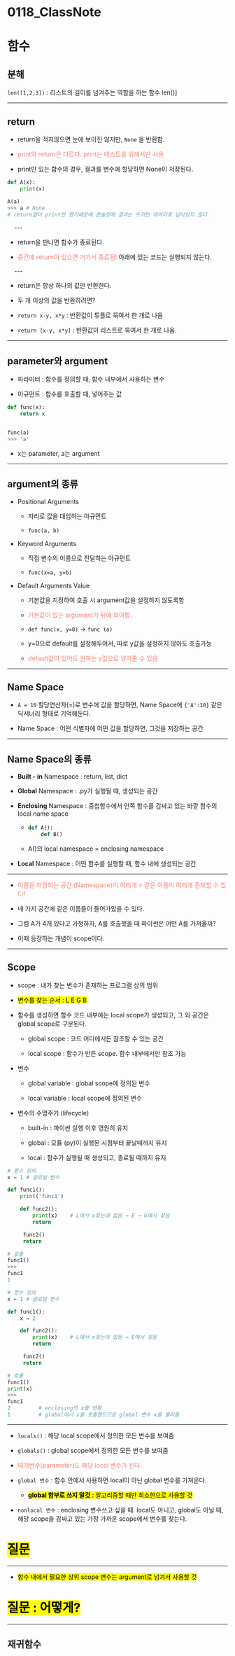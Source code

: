 # 0118_ClassNote

# 함수

## 분해

`len([1,2,3])` : 리스트의 길이를 넘겨주는 역할을 하는 함수 len()]

---

## return

- return을 적지않으면 눈에 보이진 않지만, `None` 을 반환함.

- <span style='color:salmon'>print와 return은 다르다. print는 테스트를 위해서만 사용</span>  

- print만 있는 함수의 경우, 결과를 변수에 할당하면 None이 저장된다.

```python
def A(x):    
    print(x)

A(a)
>>> a # None
# return없이 print만 했기때문에 콘솔창에 결과는 뜨지만 데이터로 남아있지 않다.
```

    ---

- return을 만나면 함수가 종료된다. 

- <span style='color:salmon'>중간에 return이 있으면 거기서 종료됨!</span> 아래에 있는 코드는 실행되지 않는다.

    ---

- return은 항상 하나의 값만 반환한다.

- 두 개 이상의 값을 반환하려면?

- `return x-y, x*y` : 반환값이 튜플로 묶여서 한 개로 나옴

- `return [x-y, x*y]` : 반환값이 리스트로 묶여서 한 개로 나옴.

---

## parameter와 argument

- 파라미터 : 함수를 정의할 때, 함수 내부에서 사용하는 변수

- 아규먼트 : 함수를 호출할 때, 넣어주는 값

```python
def func(x):
    return x


func(a)
>>> 'a'
```

- x는 parameter, a는 argument

---

## argument의 종류

- Positional Arguments
  
  - 자리로 값을 대입하는 아규먼트
  
  - `func(a, b)`

- Keyword Arguments
  
  - 직접 변수의 이름으로 전달하는 아규먼트
  
  - `func(x=a, y=b)`

- Default Arguments Value
  
  - 기본값을 지정하여 호출 시 argument값을 설정하지 않도록함
  
  - <span style='color:salmon'>기본값이 있는 argument가 뒤에 와야함.</span>
  
  - `def func(x, y=0)` → `func (a)` 
  
  - y=0으로 default를 설정해두어서, 따로 y값을 설정하지 않아도 호출가능
  
  - <span style='color:salmon'>default값이 있어도 원하는 y값으로 넣어줄 수 있음</span>

---

## Name Space

- `A = 10` 할당연산자(=)로 변수에 값을 할당하면, Name Space에 `{'A':10}` 같은 딕셔너리 형태로 기억해둔다.

- Name Space : 어떤 식별자에 어떤 값을 할당하면, 그것을 저장하는 공간

---

## Name Space의 종류

- **Built - in** Namespace : return, list, dict

- **Global** Namespace : .py가 실행될 때, 생성되는 공간

- **Enclosing** Namespace : 중첩함수에서 안쪽 함수를 감싸고 있는 바깥 함수의 local name space
  
  - ```python
    def A():
        def B()
    ```
  
  - A()의 local namespace = enclosing namespace

- **Local** Namespace : 어떤 함수를 실행할 때, 함수 내에 생성되는 공간

---

- <span style='color:salmon'>이름을 저장하는 공간 (Namespace)이 여러개 = 같은 이름이 여러개 존재할 수 있다!</span>

- 네 가지 공간에 같은 이름들이 들어가있을 수 있다.

- 그럼 A가 4개 있다고 가정하자, A를 호출했을 때 파이썬은 어떤 A를 가져올까?

- 이때 등장하는 개념이 scope이다.

---

## Scope

- scope : 내가 찾는 변수가 존재하는 프로그램 상의 범위

- <mark>변수를 찾는 순서 : L E G B</mark>

- 함수를 생성하면 함수 코드 내부에는 local scope가 생성되고, 그 외 공간은 global scope로 구분된다.
  
  - global scope : 코드 어디에서든 참조할 수 있는 공간
  
  - local scope : 함수가 만든 scope. 함수 내부에서만 참조 가능

- 변수
  
  - global variable : global scope에 정의된 변수
  
  - local variable : local scope에 정의된 변수

- 변수의 수명주기 (lifecycle)
  
  - built-in : 파이썬 실행 이후 영원히 유지
  
  - global : 모듈 (py)이 실행된 시점부터 끝날때까지 유지
  
  - local : 함수가 실행될 때 생성되고, 종료될 때까지 유지

```python
# 함수 정의
x = 1 # 글로벌 변수

def func1():
    print('func1')

    def func2():
        print(x)    # L에서 x찾는데 없음 → E → G에서 찾음
        return

     func2()
     return

# 호출
func1()
>>> 
func1
1
```

```python
# 함수 정의
x = 1 # 글로벌 변수

def func1():
    x = 2

    def func2():
        print(x)    # L에서 x찾는데 없음 → E에서 찾음
        return

     func2()
     return

# 호출
func1()
print(x)
>>> 
func1
2         # enclosing의 x를 반환
1         # global에서 x를 호출했으므로 global 변수 x를 불러옴
```

---

- `locals()` : 해당 local scope에서 정의한 모든 변수를 보여줌

- `globals()` : global scope에서 정의한 모든 변수를 보여줌

- <span style='color:salmon'>매개변수(parameter)도 해당 local 변수가 된다.</span>

- `global 변수` : 함수 안에서 사용하면 local이 아닌 global 변수를 가져온다. 
  
  - <mark>**global 함부로 쓰지 말것** : 알고리즘할 때만 최소한으로 사용할 것</mark>

- `nonlocal 변수` : enclosing 변수쓰고 싶을 때. local도 아니고, global도 아닐 때, 해당 scope을 감싸고 있는 가장 가까운 scope에서 변수를 찾는다.

# <mark>질문</mark>

---

- <mark>함수 내에서 필요한 상위 scope 변수는 argument로 넘겨서 사용할 것</mark>

# <mark> 질문 : 어떻게?</mark>

---

## 재귀함수
